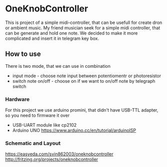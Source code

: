 # OneKnobController

This is project of а simple midi-controller, that can be usefull for create dron or ambient music.
My friend musician seek for a simple midi controller, that can be generate and hold one note.
We decided to make it more complicated and insert it in telegram key box.

## How to use

There is two mode, that we can use in combination

* input mode - choose note input between potentiomentr or photoresistor
* switch note on/off - choose on if we want to on/off note by telegraph switch

### Hardware

For this project we use arduino promini, that didn't have USB-TTL adapter,
so you need to firmware it over

* USB-UART module like cp2102
* Arduino UNO https://www.arduino.cc/en/tutorial/arduinoISP


### Schematic and Layout

https://easyeda.com/svin862003/oneknobcontroller
http://fritzing.org/projects/oneknobcontroller
